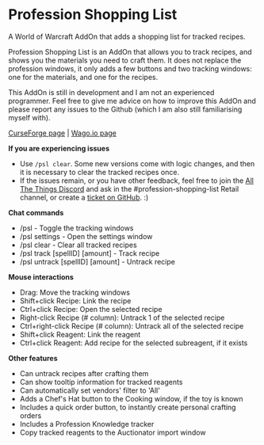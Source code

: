 # Profession Shopping List
A World of Warcraft AddOn that adds a shopping list for tracked recipes.

Profession Shopping List is an AddOn that allows you to track recipes, and shows you the materials you need to craft them.
It does not replace the profession windows, it only adds a few buttons and two tracking windows: one for the materials, and one for the recipes.

This AddOn is still in development and I am not an experienced programmer.
Feel free to give me advice on how to improve this AddOn and please report any issues to the Github (which I am also still familiarising myself with).

[CurseForge page](https://www.curseforge.com/wow/addons/profession-shopping-list) | [Wago.io page](https://addons.wago.io/addons/psl)

**If you are experiencing issues**
- Use `/psl clear`. Some new versions come with logic changes, and then it is necessary to clear the tracked recipes once.
- If the issues remain, or you have other feedback, feel free to join the [All The Things Discord](https://discord.gg/allthethings) and ask in the #profession-shopping-list Retail channel, or create a [ticket on GitHub](https://github.com/Sluimerstand/ProfessionShoppingList/issues). :)

**Chat commands**

- /psl - Toggle the tracking windows
- /psl settings - Open the settings window
- /psl clear - Clear all tracked recipes
- /psl track [spellID] [amount] - Track recipe
- /psl untrack [spellID] [amount] - Untrack recipe

**Mouse interactions**

- Drag: Move the tracking windows
- Shift+click Recipe: Link the recipe
- Ctrl+click Recipe: Open the selected recipe
- Right-click Recipe (# column): Untrack 1 of the selected recipe
- Ctrl+right-click Recipe (# column): Untrack all of the selected recipe
- Shift+click Reagent: Link the reagent
- Ctrl+click Reagent: Add recipe for the selected subreagent, if it exists

**Other features**

- Can untrack recipes after crafting them
- Can show tooltip information for tracked reagents
- Can automatically set vendors' filter to 'All'
- Adds a Chef's Hat button to the Cooking window, if the toy is known
- Includes a quick order button, to instantly create personal crafting orders
- Includes a Profession Knowledge tracker
- Copy tracked reagents to the Auctionator import window
